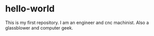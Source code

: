 # hello-world
This is my first repository.
I am an engineer and cnc machinist. 
Also a glassblower and computer geek.
